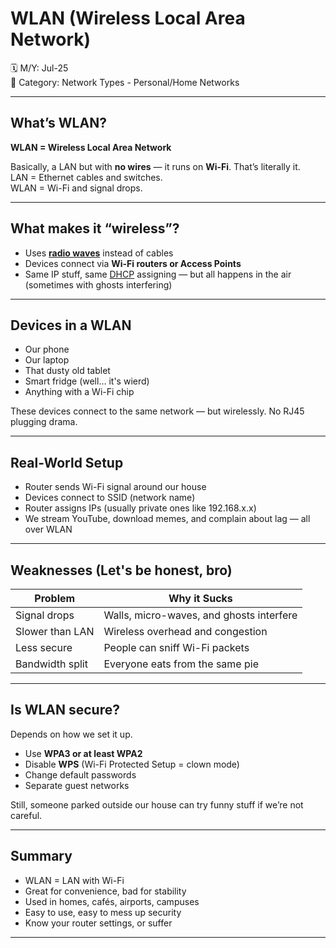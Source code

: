 # WLAN (Wireless Local Area Network)

🗓️ M/Y: Jul-25  
📂 Category: Network Types - Personal/Home Networks 

---

## What’s WLAN?

**WLAN = Wireless Local Area Network**

Basically, a LAN but with **no wires** — it runs on **Wi-Fi**. That’s literally it.  
LAN = Ethernet cables and switches.  
WLAN = Wi-Fi and signal drops.

---

## What makes it “wireless”?

- Uses **[radio waves](https://github.com/orze4r/Networking-Journey/blob/main/4.%20Transmission%20Media/4.2%20-%20Wireless/4.2.1%20-%20Radio.md)** instead of cables
- Devices connect via **Wi-Fi routers or Access Points**
- Same IP stuff, same [DHCP](https://github.com/orze4r/Networking-Journey/blob/main/8.%20Other%20Network%20Services%20%26%20Practical%20Concepts/DHCP.md) assigning — but all happens in the air (sometimes with ghosts interfering)

---

## Devices in a WLAN

- Our phone
- Our laptop
- That dusty old tablet
- Smart fridge (well… it's wierd)
- Anything with a Wi-Fi chip

These devices connect to the same network — but wirelessly. No RJ45 plugging drama.

---

## Real-World Setup

- Router sends Wi-Fi signal around our house
- Devices connect to SSID (network name)
- Router assigns IPs (usually private ones like 192.168.x.x)
- We stream YouTube, download memes, and complain about lag — all over WLAN

---

## Weaknesses (Let's be honest, bro)

| Problem | Why it Sucks |
|--------|--------------|
| Signal drops | Walls, micro-waves, and ghosts interfere |
| Slower than LAN | Wireless overhead and congestion |
| Less secure | People can sniff Wi-Fi packets |
| Bandwidth split | Everyone eats from the same pie |

---

## Is WLAN secure?

Depends on how we set it up.

- Use **WPA3 or at least WPA2**
- Disable **WPS** (Wi-Fi Protected Setup = clown mode)
- Change default passwords
- Separate guest networks

Still, someone parked outside our house can try funny stuff if we’re not careful.

---

## Summary

- WLAN = LAN with Wi-Fi
- Great for convenience, bad for stability
- Used in homes, cafés, airports, campuses
- Easy to use, easy to mess up security
- Know your router settings, or suffer

---
